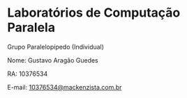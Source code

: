 # Laboratórios de Computação Paralela

Grupo Paralelopípedo (Individual)

Nome: Gustavo Aragão Guedes

RA: 10376534

E-mail: 10376534@mackenzista.com.br
